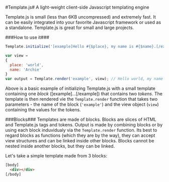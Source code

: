 #Template.js#
A light-weight client-side Javascript templating engine

Template.js is small (less than 6KB uncompressed) and extremely fast. It can be easily integrated into your favorite Javascript framework or used as a standalone. Template.js is great for small and large projects.


###How to use it###
```javascript
Template.initialize('[example]Hello #{$place}, my name is #{$name}.[/example]');

var view = 
{
  place: 'world',
  name: 'Archie'
}
var output = Template.render('example', view); // Hello world, my name is Archie.
```

Above is a basic example of initializing Template.js with a small template containing one *block* ([example]...[/example]) that contains two *tokens*. The template is then rendered vie the `Template.render` function that takes two parameters - the name of the block (`'example'`) and the view object (`view`) containing the values for the tokens.


###Blocks###
Templates are made of blocks. Blocks are slices of HTML and Template.js tags and tokens. Output is made by combining blocks or by using each block induvidualy via the `Template.render` function. 
Its best to regard blocks as functions (which they are by the way), they can accept view structures and can be linked inside other blocks.
Blocks cannot be nested inside another blocks, but they can be linked.

Let's take a simple template made from 3 blocks:
```html
[body]
  <div></div>
[/body]
```
